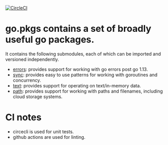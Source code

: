 [![CircleCI](https://circleci.com/gh/cloudengio/go.pkg.svg?style=svg)](https://circleci.com/gh/cloudengio/go.pkg)

# go.pkgs contains a set of broadly useful go packages.

It contains the following submodules, each of which can be imported and
versioned independently.

- [errors](errors/README.md): provides support for working with go errors post go 1.13.
- [sync](sync/README.md): provides easy to use patterns for working with goroutines and concurrency.
- [text](text/README.md): provides support for operating on text/in-memory data.
- [path](path/README.md): provides support for working with paths and filenames, including cloud storage systems.

# CI notes
- circecli is used for unit tests.
- github actions are used for linting.
  
